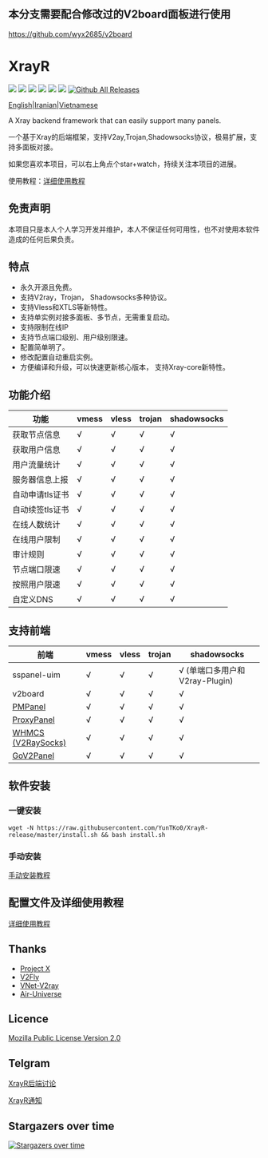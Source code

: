 ## 本分支需要配合修改过的V2board面板进行使用
https://github.com/wyx2685/v2board

# XrayR

[![](https://img.shields.io/badge/TgChat-@XrayR讨论-blue.svg)](https://t.me/XrayR_project)
[![](https://img.shields.io/badge/Channel-@XrayR通知-blue.svg)](https://t.me/XrayR_channel)
![](https://img.shields.io/github/stars/wyx2685/XrayR)
![](https://img.shields.io/github/forks/wyx2685/XrayR)
![](https://github.com/wyx2685/XrayR/actions/workflows/release.yml/badge.svg)
![](https://github.com/wyx2685/XrayR/actions/workflows/docker.yml/badge.svg)
[![Github All Releases](https://img.shields.io/github/downloads/wyx2685/XrayR/total.svg)]()


[English](https://github.com/wyx2685/XrayR/blob/master/README-en.md)|[Iranian](https://github.com/wyx2685/XrayR/blob/master/README_Fa.md)|[Vietnamese](https://github.com/wyx2685/XrayR/blob/master/README-vi.md)

A Xray backend framework that can easily support many panels.

一个基于Xray的后端框架，支持V2ay,Trojan,Shadowsocks协议，极易扩展，支持多面板对接。

如果您喜欢本项目，可以右上角点个star+watch，持续关注本项目的进展。

使用教程：[详细使用教程](https://xrayr-project.github.io/XrayR-doc/)


## 免责声明

本项目只是本人个人学习开发并维护，本人不保证任何可用性，也不对使用本软件造成的任何后果负责。

## 特点

* 永久开源且免费。
* 支持V2ray，Trojan， Shadowsocks多种协议。
* 支持Vless和XTLS等新特性。
* 支持单实例对接多面板、多节点，无需重复启动。
* 支持限制在线IP
* 支持节点端口级别、用户级别限速。
* 配置简单明了。
* 修改配置自动重启实例。
* 方便编译和升级，可以快速更新核心版本， 支持Xray-core新特性。

## 功能介绍

| 功能        | vmess | vless | trojan | shadowsocks |
|-----------|-------|-------|--------|-------------|
| 获取节点信息| √ | √ | √ |√ |
| 获取用户信息| √ | √ | √ |√ |
| 用户流量统计| √ | √ | √ |√ |
| 服务器信息上报| √ | √ | √ |√ |
| 自动申请tls证书| √ | √ | √ |√ |
| 自动续签tls证书| √ | √ | √ |√ |
| 在线人数统计| √ | √ | √ |√ |
| 在线用户限制| √ | √ | √ |√ |
| 审计规则| √ | √ | √ |√ |
| 节点端口限速| √ | √ | √ |√ |
| 按照用户限速| √ | √ | √ |√ |
| 自定义DNS| √ | √ | √ |√ |

## 支持前端

| 前端                                                     | vmess | vless | trojan | shadowsocks |
|--------------------------------------------------------|-------|-------|--------|-------------------------|
| sspanel-uim                                            | √     | √     | √      | √ (单端口多用户和V2ray-Plugin) |
| v2board                                                | √     | √     | √      | √                       |
| [PMPanel](https://github.com/ByteInternetHK/PMPanel)   | √     | √     | √      | √                       |
| [ProxyPanel](https://github.com/ProxyPanel/ProxyPanel) | √     | √     | √      | √                       |
| [WHMCS (V2RaySocks)](https://v2raysocks.doxtex.com/)   | √     | √     | √      | √                       |
| [GoV2Panel](https://github.com/pingProMax/gov2panel)   | √     | √     | √      | √                       |

## 软件安装

### 一键安装

```
wget -N https://raw.githubusercontent.com/YunTKo0/XrayR-release/master/install.sh && bash install.sh
```

### 手动安装

[手动安装教程](https://xrayr-project.github.io/XrayR-doc/xrayr-xia-zai-he-an-zhuang/install/manual)

## 配置文件及详细使用教程

[详细使用教程](https://xrayr-project.github.io/XrayR-doc/)

## Thanks

* [Project X](https://github.com/XTLS/)
* [V2Fly](https://github.com/v2fly)
* [VNet-V2ray](https://github.com/ProxyPanel/VNet-V2ray)
* [Air-Universe](https://github.com/crossfw/Air-Universe)

## Licence

[Mozilla Public License Version 2.0](https://github.com/wyx2685/XrayR/blob/master/LICENSE)

## Telgram

[XrayR后端讨论](https://t.me/XrayR_project)

[XrayR通知](https://t.me/XrayR_channel)

## Stargazers over time

[![Stargazers over time](https://starchart.cc/wyx2685/XrayR.svg)](https://starchart.cc/wyx2685/XrayR)


